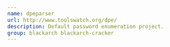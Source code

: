 ```yaml
---
name: dpeparser
url: http://www.toolswatch.org/dpe/
description: Default password enumeration project.
group: blackarch blackarch-cracker
---
```

